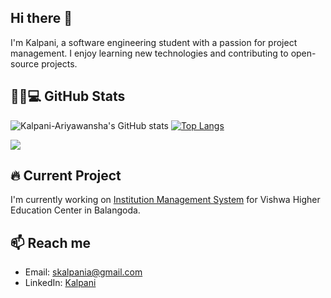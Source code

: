 ## Hi there 👋
I'm Kalpani, a software engineering student with a passion for project management. I enjoy learning new technologies and contributing to open-source projects.

## 👩‍💻💻 GitHub Stats


![Kalpani-Ariyawansha's GitHub stats](https://github-readme-stats.vercel.app/api?username=kalpani-ariyawansha&show_icons=true&theme=radical)  [![Top Langs](https://github-readme-stats.vercel.app/api/top-langs/?username=kalpani-ariyawansha&hide_progress=true)](https://github.com/anuraghazra/github-readme-stats)

![](https://komarev.com/ghpvc/?username=kalpani-ariyawansha&color=green)



## 🔥 Current Project
I'm currently working on [Institution Management System](https://github.com/sahan-chinthaka/vishwa-institute.git) for Vishwa Higher Education Center in Balangoda.

## 📫 Reach me
- Email: [skalpania@gmail.com](mailto:skalpania@gmail.com)
- LinkedIn: [Kalpani](https://www.linkedin.com/in/kalpani-ariyawansha/)

